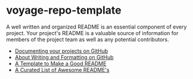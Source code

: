 # voyage-repo-template

A well written and organized README is an essential component of every project. Your project's README is a valuable source of information for members of the project team as well as any potential contributors.

- [Documenting your projects on GitHub](https://guides.github.com/features/wikis/)
- [About Writing and Formatting on GitHub](https://help.github.com/articles/about-writing-and-formatting-on-github/)
- [A Template to Make a Good README](https://gist.github.com/PurpleBooth/109311bb0361f32d87a2)
- [A Curated List of Awesome README's](https://github.com/matiassingers/awesome-readme)
